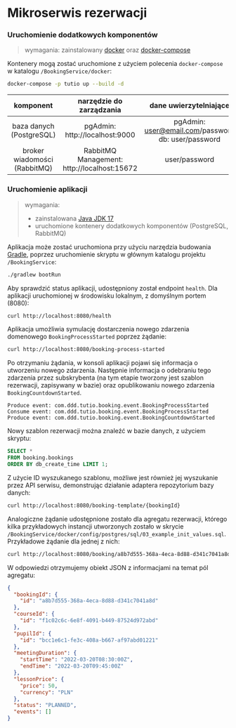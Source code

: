 # Mikroserwis rezerwacji

### Uruchomienie dodatkowych komponentów

> wymagania: zainstalowany [docker](https://docs.docker.com/get-docker/) oraz [docker-compose](https://docs.docker.com/compose/install/)

Kontenery mogą zostać uruchomione z użyciem polecenia `docker-compose` w katalogu `/BookingService/docker`:

```bash
docker-compose -p tutio up --build -d
```

|             komponent             |             narzędzie do zarządzania             |                 dane uwierzytelniające                  |
|:---------------------------------:|:------------------------------------------------:|:-------------------------------------------------------:|
|   baza danych <br/>(PostgreSQL)   |       pgAdmin: <br/>http://localhost:9000        | pgAdmin: user@email.com/password <br/>db: user/password |
| broker wiadomości <br/>(RabbitMQ) | RabbitMQ Management: <br/>http://localhost:15672 |                      user/password                      |

### Uruchomienie aplikacji

> wymagania:
> - zainstalowana [Java JDK 17](https://openjdk.java.net/projects/jdk/17/)
> - uruchomione kontenery dodatkowych komponentów (PostgreSQL, RabbitMQ)

Aplikacja może zostać uruchomiona przy użyciu narzędzia budowania [Gradle](https://gradle.org/),
poprzez uruchomienie skryptu w głównym katalogu projektu `/BookingService`:

```bash
./gradlew bootRun
```

Aby sprawdzić status aplikacji, udostępniony został endpoint `health`.
Dla aplikacji uruchomionej w środowisku lokalnym, z domyślnym portem (8080):

```bash
curl http://localhost:8080/health
```

Aplikacja umożliwia symulację dostarczenia nowego zdarzenia domenowego `BookingProcessStarted` poprzez żądanie:

```bash
curl http://localhost:8080/booking-process-started
```

Po otrzymaniu żądania, w konsoli aplikacji pojawi się informacja o utworzeniu nowego zdarzenia.
Następnie informacja o odebraniu tego zdarzenia przez subskrybenta (na tym etapie tworzony jest szablon rezerwacji, zapisywany w bazie)
oraz opublikowaniu nowego zdarzenia `BookingCountdownStarted`.

```
Produce event: com.ddd.tutio.booking.event.BookingProcessStarted
Consume event: com.ddd.tutio.booking.event.BookingProcessStarted
Produce event: com.ddd.tutio.booking.event.BookingCountdownStarted
```

Nowy szablon rezerwacji można znaleźć w bazie danych, z użyciem skryptu:

```sql
SELECT *
FROM booking.bookings
ORDER BY db_create_time LIMIT 1;
```

Z użycie ID wyszukanego szablonu, możliwe jest również jej wyszukanie przez API serwisu, demonstrując działanie adaptera repozytorium bazy danych:

```bash
curl http://localhost:8080/booking-template/{bookingId}
```

Analogiczne żądanie udostępnione zostało dla agregatu rezerwacji, którego kilka przykładowych instancji utworzonych zostało w skrycie
`/BookingService/docker/config/postgres/sql/03_example_init_values.sql`. Przykładowe żądanie dla jednej z nich:

```bash
curl http://localhost:8080/booking/a8b7d555-368a-4eca-8d88-d341c7041a8d
```

W odpowiedzi otrzymujemy obiekt JSON z informacjami na temat pól agregatu:

```json
{
  "bookingId": {
    "id": "a8b7d555-368a-4eca-8d88-d341c7041a8d"
  },
  "courseId": {
    "id": "f1c02c6c-6e8f-4091-b449-87524d972abd"
  },
  "pupilId": {
    "id": "bcc1e6c1-fe3c-408a-b667-af97abd01221"
  },
  "meetingDuration": {
    "startTime": "2022-03-20T08:30:00Z",
    "endTime": "2022-03-20T09:45:00Z"
  },
  "lessonPrice": {
    "price": 50,
    "currency": "PLN"
  },
  "status": "PLANNED",
  "events": []
}
```

